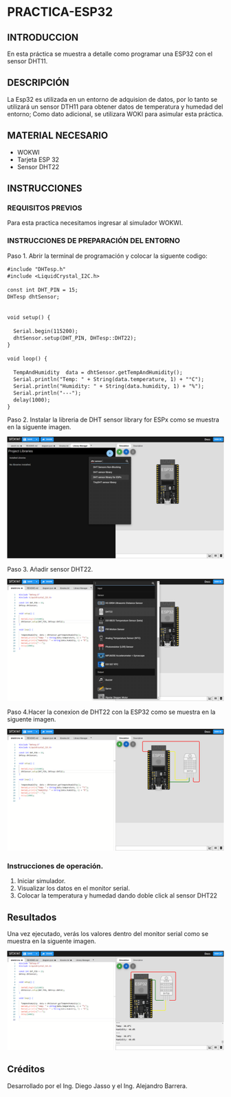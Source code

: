 # PRACTICA-ESP32
## INTRODUCCION 
En esta práctica se muestra a detalle como programar una ESP32 con el sensor DHT11.
## DESCRIPCIÓN
La Esp32 es utilizada en un entorno de adquision de datos, por lo tanto se utilizará un sensor DTH11 para obtener datos de temperatura y humedad del entorno; Como dato adicional, se utilizara WOKI para asimular esta práctica.
## MATERIAL NECESARIO
+ WOKWI
+ Tarjeta ESP 32
+ Sensor DHT22
## INSTRUCCIONES
### REQUISITOS PREVIOS
Para esta practica necesitamos ingresar al simulador WOKWI.
### INSTRUCCIONES DE PREPARACIÓN DEL ENTORNO
Paso 1. Abrir la terminal de programación y colocar la siguente codigo:
```
#include "DHTesp.h"
#include <LiquidCrystal_I2C.h>

const int DHT_PIN = 15;
DHTesp dhtSensor;


void setup() {

  Serial.begin(115200);
  dhtSensor.setup(DHT_PIN, DHTesp::DHT22);
}

void loop() {

  TempAndHumidity  data = dhtSensor.getTempAndHumidity();
  Serial.println("Temp: " + String(data.temperature, 1) + "°C");
  Serial.println("Humidity: " + String(data.humidity, 1) + "%");
  Serial.println("---");
  delay(1000);
} 
```
Paso 2. Instalar la libreria de DHT sensor library for ESPx como se muestra en la siguente imagen.

![](https://github.com/AlejandroBarreraU/PRACTICA-ESP32/blob/main/instalar%20librerias.png?raw=true)

Paso 3. Añadir sensor DHT22.

![](https://github.com/AlejandroBarreraU/PRACTICA-ESP32/blob/main/agregar%20sensor.png?raw=true)

Paso 4.Hacer la conexion de DHT22 con la ESP32 como se muestra en la siguente imagen.

![](https://github.com/AlejandroBarreraU/PRACTICA-ESP32/blob/main/hacer%20las%20conexiones.png?raw=true)

### Instrucciones de operación.
1. Iniciar simulador.
2. Visualizar los datos en el monitor serial.
3. Colocar la temperatura y humedad dando doble click al sensor DHT22

## Resultados
Una vez ejecutado, verás los valores dentro del monitor serial como se muestra en la siguente imagen.

![](https://github.com/AlejandroBarreraU/PRACTICA-ESP32/blob/main/New%20ESP32%20Project%20-%20Wokwi%20Simulator%20-%20Google%20Chrome%2019_01_2024%2011_59_23%20a.%20m..png?raw=true)

## Créditos

Desarrollado por el Ing. Diego Jasso y el Ing. Alejandro Barrera.


